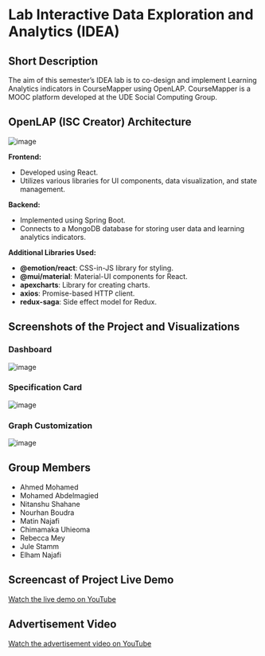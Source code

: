 # Lab Interactive Data Exploration and Analytics (IDEA)

## Short Description

The aim of this semester’s IDEA lab is to co-design and implement Learning Analytics indicators in CourseMapper using OpenLAP. CourseMapper is a MOOC platform developed at the UDE Social Computing Group.

## OpenLAP (ISC Creator) Architecture

![image](https://github.com/user-attachments/assets/ff41ce0b-9aa3-4625-8814-b8944987b2cf)


**Frontend:**
- Developed using React.
- Utilizes various libraries for UI components, data visualization, and state management.

**Backend:**
- Implemented using Spring Boot.
- Connects to a MongoDB database for storing user data and learning analytics indicators.

**Additional Libraries Used:**
- **@emotion/react**: CSS-in-JS library for styling.
- **@mui/material**: Material-UI components for React.
- **apexcharts**: Library for creating charts.
- **axios**: Promise-based HTTP client.
- **redux-saga**: Side effect model for Redux.

## Screenshots of the Project and Visualizations

### Dashboard
![image](https://github.com/user-attachments/assets/417243b5-b52f-462d-b0c6-ae674c7ef0d3)

### Specification Card
![image](https://github.com/user-attachments/assets/b6413d68-76a8-4007-9449-61c3eb786898)


### Graph Customization
![image](https://github.com/user-attachments/assets/45ca88f2-1659-4266-a8d8-d7cb0d55b199)


## Group Members

- Ahmed Mohamed
- Mohamed Abdelmagied
- Nitanshu Shahane
- Nourhan Boudra
- Matin Najafi
- Chimamaka Uhieoma
- Rebecca Mey
- Jule Stamm
- Elham Najafi




## Screencast of Project Live Demo

[Watch the live demo on YouTube](https://youtu.be/iNbDGpSRzFw)

## Advertisement Video

[Watch the advertisement video on YouTube](https://www.youtube.com/watch?v=WcaYsIocyko)
